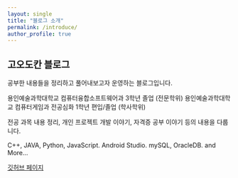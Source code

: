 ```yaml
---
layout: single
title: "블로그 소개"
permalink: /introduce/
author_profile: true
---
```


## 고오도칸 블로그

공부한 내용들을 정리하고 풀어내보고자 운영하는 블로그입니다.

용인예술과학대학교 컴퓨터융합소프트웨어과 3학년 졸업 (전문학위)
용인예술과학대학교 컴퓨터게임과 전공심화 1학년 편입/졸업 (학사학위)

전공 과목 내용 정리, 개인 프로젝트 개발 이야기, 자격증 공부 이야기 등의 내용을 다룹니다.

C++, JAVA, Python, JavaScript.
Android Studio.
mySQL, OracleDB.
and More...

[깃허브 페이지](https://github.com/godokan)